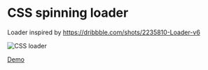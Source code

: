 # CSS spinning loader

Loader inspired by https://dribbble.com/shots/2235810-Loader-v6

![CSS loader](/../master/animation.gif?raw=true)

[Demo](http://codepen.io/codecalm/pen/pjJMQB)